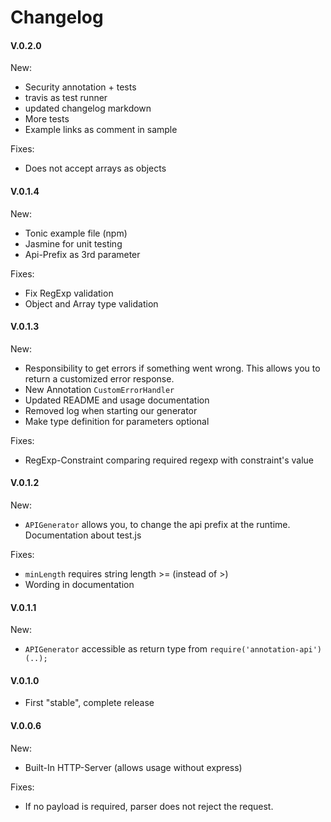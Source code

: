 # Changelog

#### V.0.2.0
New:
- Security annotation + tests
- travis as test runner
- updated changelog markdown
- More tests
- Example links as comment in sample

Fixes:
- Does not accept arrays as objects

#### V.0.1.4
New:
- Tonic example file (npm)
- Jasmine for unit testing
- Api-Prefix as 3rd parameter

Fixes:
- Fix RegExp validation
- Object and Array type validation

#### V.0.1.3
New:  
- Responsibility to get errors if something went wrong. This allows you to return a customized error response.  
- New Annotation `CustomErrorHandler`  
- Updated README and usage documentation  
- Removed log when starting our generator  
- Make type definition for parameters optional 

Fixes:  
- RegExp-Constraint comparing required regexp with constraint's value 

#### V.0.1.2
New:  
- `APIGenerator` allows you, to change the api prefix at the runtime.  
Documentation about test.js

Fixes:  
- `minLength` requires string length >= (instead of >)  
- Wording in documentation

#### V.0.1.1
New:  
- `APIGenerator` accessible as return type from `require('annotation-api')(..);`

#### V.0.1.0 
- First "stable", complete release

#### V.0.0.6
New:  
- Built-In HTTP-Server (allows usage without express)

Fixes:  
- If no payload is required, parser does not reject the request.
